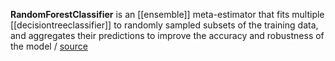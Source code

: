 **RandomForestClassifier** is an [[ensemble]] meta-estimator that fits multiple [[decisiontreeclassifier]] to randomly sampled subsets of the training data, and aggregates their predictions to improve the accuracy and robustness of the model / [source](https://github.com/Djacon/skmini/blob/main/skmini/ensemble/_forest.py#L51)